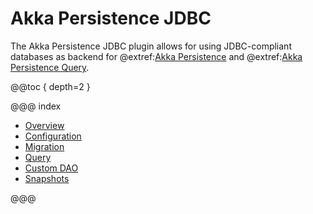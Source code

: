 # Akka Persistence JDBC

The Akka Persistence JDBC plugin allows for using JDBC-compliant databases as backend for @extref:[Akka Persistence](akka:persistence.html) and @extref:[Akka Persistence Query](akka:persistence-query.html).

@@toc { depth=2 }

@@@ index

* [Overview](overview.md)
* [Configuration](configuration.md)
* [Migration](migration.md)
* [Query](query.md)
* [Custom DAO](custom-dao.md)
* [Snapshots](snapshots.md)

@@@
